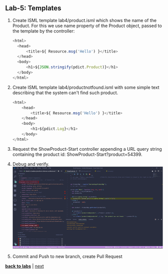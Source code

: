 ## Lab-5: Templates

1. Create ISML template lab4/product.isml which shows the name of the Product. For this we use name property of the Product object, passed to the template by the controller:
      ```javascript
    <html>
        <head>
            <title>${ Resource.msg('Hello') }</title>
        </head>
        <body>
            <h1>${JSON.stringify(pdict.Product)}</h1>
        </body>
    </html>
    ```

2. Create ISML template lab4/productnotfound.isml with some simple text describing that the system can't find such product.

    ```javascript
    <html>
        <head>
            <title>${ Resource.msg('Hello') }</title>
        </head>
        <body>
            <h1>${pdict.Log}</h1>
        </body>
    </html>
    ```
3. Request the ShowProduct-Start controller appending a URL query string containing the product id: ShowProduct-Start?product=54399.
4. Debug and verify.
        ![](../assets/img/Screenshot_27.png)
5. Commit and Push to new branch, create Pull Request

[**back to labs**](../README.md) | [next](../lab-6/readme.md)
